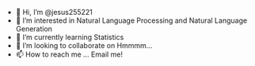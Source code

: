 - 👋 Hi, I’m @jesus255221
- 👀 I’m interested in Natural Language Processing and Natural Language Generation
- 🌱 I’m currently learning Statistics
- 💞️ I’m looking to collaborate on Hmmmm...
- 📫 How to reach me ... Email me!

<!---
jesus255221/jesus255221 is a ✨ special ✨ repository because its `README.md` (this file) appears on your GitHub profile.
You can click the Preview link to take a look at your changes.
--->
